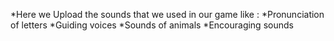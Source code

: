 *Here we Upload the sounds that we used in our game like :
*Pronunciation of letters
*Guiding voices
*Sounds of animals
*Encouraging sounds
